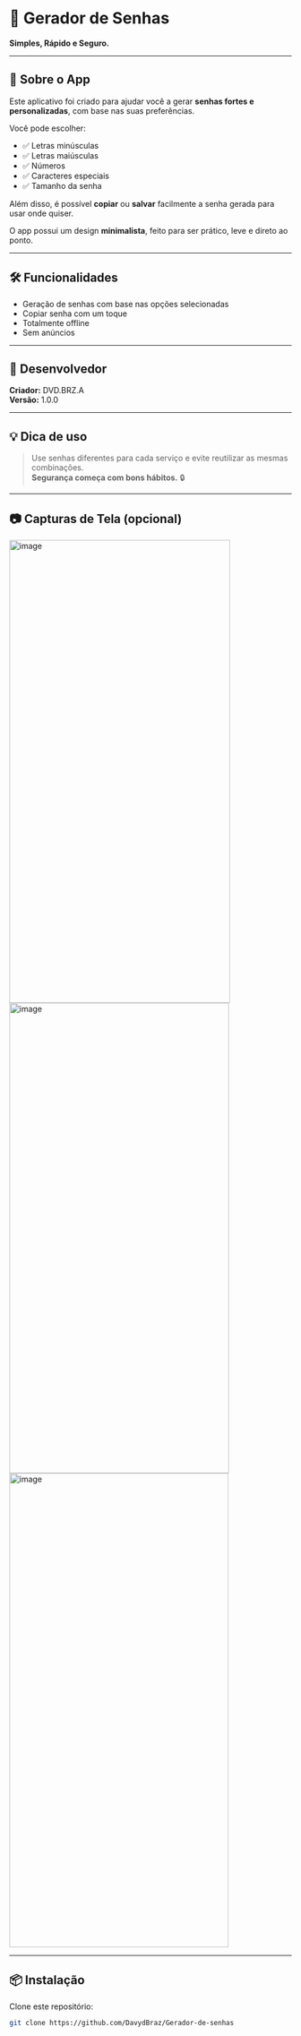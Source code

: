 # 🔐 Gerador de Senhas

**Simples, Rápido e Seguro.**

---

## 📱 Sobre o App

Este aplicativo foi criado para ajudar você a gerar **senhas fortes e personalizadas**, com base nas suas preferências.

Você pode escolher:

- ✅ Letras minúsculas  
- ✅ Letras maiúsculas  
- ✅ Números  
- ✅ Caracteres especiais  
- ✅ Tamanho da senha  

Além disso, é possível **copiar** ou **salvar** facilmente a senha gerada para usar onde quiser.

O app possui um design **minimalista**, feito para ser prático, leve e direto ao ponto.

---

## 🛠️ Funcionalidades

- Geração de senhas com base nas opções selecionadas
- Copiar senha com um toque
- Totalmente offline
- Sem anúncios

---

## 👤 Desenvolvedor

**Criador:** DVD.BRZ.A  
**Versão:** 1.0.0

---

## 💡 Dica de uso

> Use senhas diferentes para cada serviço e evite reutilizar as mesmas combinações.  
> **Segurança começa com bons hábitos.** 🔒

---

## 📷 Capturas de Tela (opcional)

<img width="394" height="827" alt="image" src="https://github.com/user-attachments/assets/88df3687-4472-4fa0-bb39-2bfe447cffb9" />

<img width="392" height="840" alt="image" src="https://github.com/user-attachments/assets/1cd42a12-8bfa-4040-ba9c-e409002ff9c8" />

<img width="391" height="847" alt="image" src="https://github.com/user-attachments/assets/61a95c20-ae85-4750-aa60-9073d0bb5feb" />


---

## 📦 Instalação

Clone este repositório:

```bash
git clone https://github.com/DavydBraz/Gerador-de-senhas
